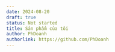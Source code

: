 ```yaml
---
date: 2024-08-20
draft: true
status: Not started
title: Sản phẩm của tôi
author: PhDoanh
authorlink: https://github.com/PhDoanh
---
```


